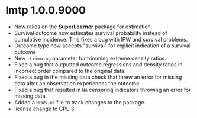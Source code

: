 # lmtp 1.0.0.9000

* Now relies on the **SuperLearner** package for estimation.
* Survival outcome now estimates survival probability instead of cumulative incidence. This fixes a bug with IPW and survival problems.
* Outcome type now accepts "survival" for explicit indication of a survival outcome
* New `.trimming` parameter for trimming extreme density ratios.
* Fixed a bug that outputted outcome regressions and density ratios in incorrect order compared to the original data.
* Fixed a bug in the missing data check that threw an error for missing data after an observation experiences the outcome.
* Fixed a bug that resulted in `NA` censoring indicators throwing an error for missing data.
* Added a `NEWS.md` file to track changes to the package.
* license change to GPL-3
